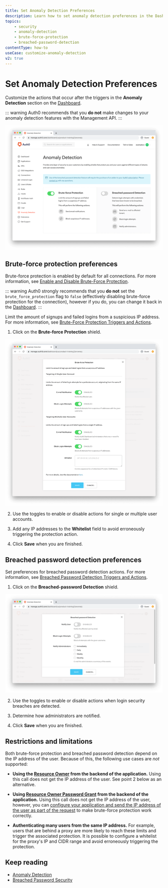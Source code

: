 ```yaml
---
title: Set Anomaly Detection Preferences
description: Learn how to set anomaly detection preferences in the Dashboard.
topics:
    - security
    - anomaly-detection
    - brute-force-protection
    - breached-password-detection
contentType: how-to
useCase: customize-anomaly-detection
v2: true
---
```

# Set Anomaly Detection Preferences

Customize the actions that occur after the triggers in the **Anomaly Detection** section on the [Dashboard](${manage_url}/#/anomaly).

::: warning
Auth0 recommends that you **do not** make changes to your anomaly detection features with the Management API.
:::

![Anomaly Detection Dashboard](/media/articles/anomaly-detection/anomaly-detection-overview.png)

## Brute-force protection preferences

Brute-force protection is enabled by default for all connections. For more information, see [Enable and Disable Brute-Force Protection](/anomaly-detection/guides/enable-disable-brute-force-protection).

::: warning
Auth0 strongly recommends that you **do not** set the `brute_force_protection` flag to `false` (effectively disabling brute-force protection for the connection), however if you do, you can change it back in the [Dashboard](${manage_url}/#/anomaly). 
::: 

Limit the amount of signups and failed logins from a suspicious IP address. For more information, see [Brute-Force Protection Triggers and Actions](/anomaly-detection/references/brute-force-protection-triggers-actions).

1. Click on the **Brute-force Protection** shield. 

![Brute-Force Protection Shield](/media/articles/anomaly-detection/brute-force-shield.png)

2. Use the toggles to enable or disable actions for single or multiple user accounts. 

3. Add any IP addresses to the **Whitelist** field to avoid erroneously triggering the protection action.

4. Click **Save** when you are finished.

## Breached password detection preferences

Set preferences for breached password detection actions. For more information, see [Breached Password Detection Triggers and Actions](/anomaly-detection/references/breached-password-detection-triggers-actions).

1. Click on the **Breached-password Detection** shield.

![Breached Password Detection Shield](/media/articles/anomaly-detection/breached-password-shield.png)

2. Use the toggles to enable or disable actions when login security breaches are detected. 

3. Determine how administrators are notified.

4. Click **Save** when you are finished.

## Restrictions and limitations

Both brute-force protection and breached password detection depend on the IP address of the user. Because of this, the following use cases are *not* supported:

* **Using the [Resource Owner](/api/authentication#resource-owner) from the backend of the application.** Using this call does not get the IP address of the user. See point 2 below as an alternative.

* **Using [Resource Owner Password Grant](/api-auth/grant/password) from the backend of the application.** Using this call does not get the IP address of the user, however, you can [configure your application and send the IP address of the user as part of the request](/api-auth/tutorials/using-resource-owner-password-from-server-side) to make brute-force protection work correctly.

* **Authenticating many users from the same IP address.** For example, users that are behind a proxy are more likely to reach these limits and trigger the associated protection. It is possible to configure a whitelist for the proxy's IP and CIDR range and avoid erroneously triggering the protection.

## Keep reading

* [Anomaly Detection](/anomaly-detection)
* [Breached Password Security](/anomaly-detection/concepts/breached-passwords)